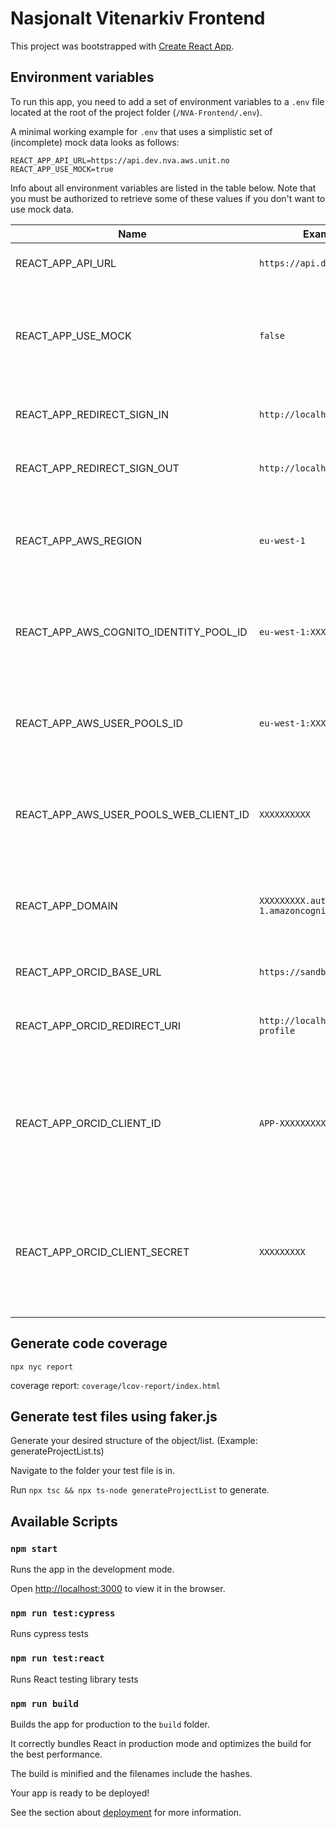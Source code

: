 # Nasjonalt Vitenarkiv Frontend

This project was bootstrapped with [Create React App](https://github.com/facebook/create-react-app).

## Environment variables

To run this app, you need to add a set of environment variables to a `.env` file located at the root of the project folder (`/NVA-Frontend/.env`).

A minimal working example for `.env` that uses a simplistic set of (incomplete) mock data looks as follows:

    REACT_APP_API_URL=https://api.dev.nva.aws.unit.no
    REACT_APP_USE_MOCK=true

Info about all environment variables are listed in the table below. Note that you must be authorized to retrieve some of these values if you don't want to use mock data.

| Name                                   | Example value                                | Description                                                                              |
| -------------------------------------- | -------------------------------------------- | ---------------------------------------------------------------------------------------- |
| REACT_APP_API_URL                      | `https://api.dev.nva.aws.unit.no`            | Required. Base URL to the API.                                                           |
| REACT_APP_USE_MOCK                     | `false`                                      | Whether to use local mock data or not. If `true`, no more variables are needed.          |
| REACT_APP_REDIRECT_SIGN_IN             | `http://localhost:3000`                      | Callback URI for successfull login.                                                      |
| REACT_APP_REDIRECT_SIGN_OUT            | `http://localhost:3000/logout`               | Callback URI for successfull logout.                                                     |
| REACT_APP_AWS_REGION                   | `eu-west-1`                                  | Value can be found by logging in to the Parameter Store in AWS.                          |
| REACT_APP_AWS_COGNITO_IDENTITY_POOL_ID | `eu-west-1:XXXXXXXXXX`                       | Value can be found by logging in to the Parameter Store in AWS.                          |
| REACT_APP_AWS_USER_POOLS_ID            | `eu-west-1:XXXXXXXXXX`                       | Value can be found by logging in to the Parameter Store in AWS.                          |
| REACT_APP_AWS_USER_POOLS_WEB_CLIENT_ID | `XXXXXXXXXX`                                 | Value can be found by logging in to the Parameter Store in AWS.                          |
| REACT_APP_DOMAIN                       | `XXXXXXXXX.auth.eu-west-1.amazoncognito.com` | Value can be found by logging in to the Parameter Store in AWS.                          |
| REACT_APP_ORCID_BASE_URL               | `https://sandbox.orcid.org`                  | Base URL to ORCID integration.                                                           |
| REACT_APP_ORCID_REDIRECT_URI           | `http://localhost:3000/my-profile`           | Callback URI for successfull connection to ORCID.                                        |
| REACT_APP_ORCID_CLIENT_ID              | `APP-XXXXXXXXX`                              | Value can be found by logging in to the Parameter Store in AWS or ORCID Admin dashboard. |
| REACT_APP_ORCID_CLIENT_SECRET          | `XXXXXXXXX`                                  | Value can be found by logging in to the Parameter Store in AWS or ORCID Admin dashboard. |

## Generate code coverage

`npx nyc report`

coverage report: `coverage/lcov-report/index.html`

## Generate test files using faker.js

Generate your desired structure of the object/list. (Example: generateProjectList.ts)

Navigate to the folder your test file is in.

Run `npx tsc && npx ts-node generateProjectList` to generate.

## Available Scripts

### `npm start`

Runs the app in the development mode.

Open [http://localhost:3000](http://localhost:3000) to view it in the browser.

### `npm run test:cypress`

Runs cypress tests

### `npm run test:react`

Runs React testing library tests

### `npm run build`

Builds the app for production to the `build` folder.

It correctly bundles React in production mode and optimizes the build for the best performance.

The build is minified and the filenames include the hashes.

Your app is ready to be deployed!

See the section about [deployment](https://facebook.github.io/create-react-app/docs/deployment) for more information.
